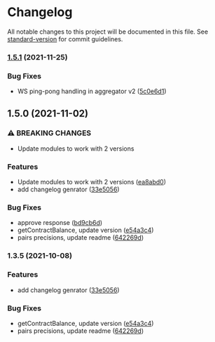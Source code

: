 # Changelog

All notable changes to this project will be documented in this file. See [standard-version](https://github.com/conventional-changelog/standard-version) for commit guidelines.

### [1.5.1](https://github.com/orionprotocol/trading-sdk/compare/v1.5.0...v1.5.1) (2021-11-25)


### Bug Fixes

* WS ping-pong handling in aggregator v2 ([5c0e6d1](https://github.com/orionprotocol/trading-sdk/commit/5c0e6d111d74806c3e680fdef1dc71bb13993f17))

## 1.5.0 (2021-11-02)


### ⚠ BREAKING CHANGES

*  Update modules to work with 2 versions

### Features

*  Update modules to work with 2 versions ([ea8abd0](https://github.com/orionprotocol/trading-sdk/commit/ea8abd09b20f31c3fa241acb33d46b55c2fe343a))
* add changelog genrator ([33e5056](https://github.com/orionprotocol/trading-sdk/commit/33e5056834833dbd42fee885d1d0b2dba5cc78be))


### Bug Fixes

* approve response ([bd9cb6d](https://github.com/orionprotocol/trading-sdk/commit/bd9cb6de4bbdf897f3ad83446cf65e50ceb2b179))
* getContractBalance, update version ([e54a3c4](https://github.com/orionprotocol/trading-sdk/commit/e54a3c4ecf8349447b108a16ec8b8f98b60c0492))
* pairs precisions, update readme ([642269d](https://github.com/orionprotocol/trading-sdk/commit/642269d70795ecf7c126f3defb42985d0014c8bf))

### 1.3.5 (2021-10-08)


### Features

* add changelog genrator ([33e5056](https://github.com/orionprotocol/trading-sdk/commit/33e5056834833dbd42fee885d1d0b2dba5cc78be))


### Bug Fixes

* getContractBalance, update version ([e54a3c4](https://github.com/orionprotocol/trading-sdk/commit/e54a3c4ecf8349447b108a16ec8b8f98b60c0492))
* pairs precisions, update readme ([642269d](https://github.com/orionprotocol/trading-sdk/commit/642269d70795ecf7c126f3defb42985d0014c8bf))
